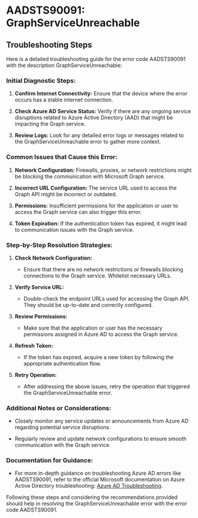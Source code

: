 
# AADSTS90091: GraphServiceUnreachable


## Troubleshooting Steps
Here is a detailed troubleshooting guide for the error code AADSTS90091 with the description GraphServiceUnreachable:

### Initial Diagnostic Steps:
1. **Confirm Internet Connectivity:** Ensure that the device where the error occurs has a stable internet connection.
   
2. **Check Azure AD Service Status:** Verify if there are any ongoing service disruptions related to Azure Active Directory (AAD) that might be impacting the Graph service.
   
3. **Review Logs:** Look for any detailed error logs or messages related to the GraphServiceUnreachable error to gather more context.

### Common Issues that Cause this Error:
1. **Network Configuration:** Firewalls, proxies, or network restrictions might be blocking the communication with Microsoft Graph service.
   
2. **Incorrect URL Configuration:** The service URL used to access the Graph API might be incorrect or outdated.
   
3. **Permissions:** Insufficient permissions for the application or user to access the Graph service can also trigger this error.
   
4. **Token Expiration:** If the authentication token has expired, it might lead to communication issues with the Graph service.

### Step-by-Step Resolution Strategies:
1. **Check Network Configuration:**
   - Ensure that there are no network restrictions or firewalls blocking connections to the Graph service. Whitelist necessary URLs.
   
2. **Verify Service URL:**
   - Double-check the endpoint URLs used for accessing the Graph API. They should be up-to-date and correctly configured.
   
3. **Review Permissions:**
   - Make sure that the application or user has the necessary permissions assigned in Azure AD to access the Graph service.
   
4. **Refresh Token:**
   - If the token has expired, acquire a new token by following the appropriate authentication flow.
   
5. **Retry Operation:**
   - After addressing the above issues, retry the operation that triggered the GraphServiceUnreachable error.

### Additional Notes or Considerations:
- Closely monitor any service updates or announcements from Azure AD regarding potential service disruptions.
   
- Regularly review and update network configurations to ensure smooth communication with the Graph service.

### Documentation for Guidance:
- For more in-depth guidance on troubleshooting Azure AD errors like AADSTS90091, refer to the official Microsoft documentation on Azure Active Directory troubleshooting: [Azure AD Troubleshooting](https://docs.microsoft.com/en-us/azure/active-directory/fundamentals/troubleshoot-common-issues).

Following these steps and considering the recommendations provided should help in resolving the GraphServiceUnreachable error with the error code AADSTS90091.